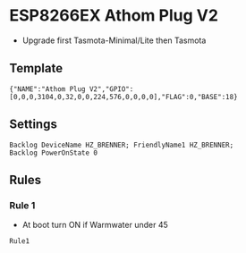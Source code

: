 # ESP8266EX Athom Plug V2
- Upgrade first Tasmota-Minimal/Lite then Tasmota
## Template
```
{"NAME":"Athom Plug V2","GPIO":[0,0,0,3104,0,32,0,0,224,576,0,0,0,0],"FLAG":0,"BASE":18}
```
## Settings
```
Backlog DeviceName HZ_BRENNER; FriendlyName1 HZ_BRENNER; 
Backlog PowerOnState 0
```
## Rules
### Rule 1
- At boot turn ON if Warmwater under 45
```
Rule1

```
